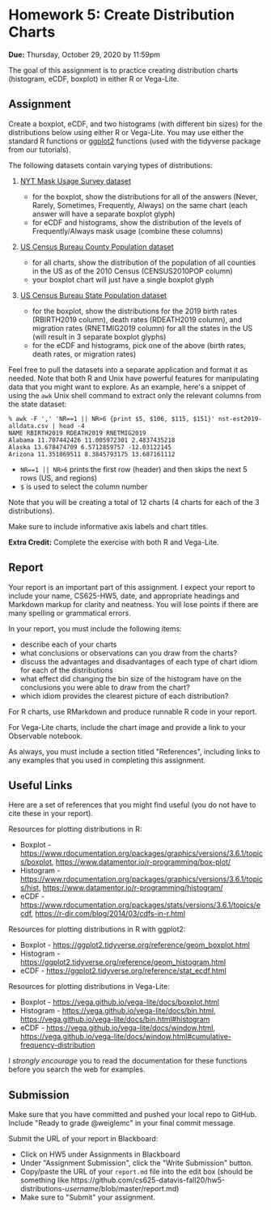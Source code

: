 # Homework 5: Create Distribution Charts

**Due:** Thursday, October 29, 2020 by 11:59pm

The goal of this assignment is to practice creating distribution charts (histogram, eCDF, boxplot) in either R or Vega-Lite.

## Assignment

Create a boxplot, eCDF, and two histograms (with different bin sizes) for the distributions below using either R or Vega-Lite.  You may use either the standard R functions or [ggplot2](https://ggplot2.tidyverse.org) functions (used with the tidyverse package from our tutorials).

The following datasets contain varying types of distributions:

1) [NYT Mask Usage Survey dataset](https://github.com/nytimes/covid-19-data/tree/master/mask-use)
   * for the boxplot, show the distributions for all of the answers (Never, Rarely, Sometimes, Frequently, Always) on the same chart (each answer will have a separate boxplot glyph)
   * for eCDF and histograms, show the distribution of the levels of Frequently/Always mask usage (combine these columns)

2) [US Census Bureau County Population dataset](https://www.census.gov/data/datasets/time-series/demo/popest/2010s-counties-total.html#par_textimage_70769902)
   * for all charts, show the distribution of the population of all counties in the US as of the 2010 Census (CENSUS2010POP column)
   * your boxplot chart will just have a single boxplot glyph
   
3) [US Census Bureau State Population dataset](https://www.census.gov/data/tables/time-series/demo/popest/2010s-state-total.html#par_textimage)
   * for the boxplot, show the distributions for the 2019 birth rates (RBIRTH2019 column), death rates (RDEATH2019 column), and migration rates (RNETMIG2019 column) for all the states in the US (will result in 3 separate boxplot glyphs)
   * for the eCDF and histograms, pick one of the above (birth rates, death rates, or migration rates)

Feel free to pull the datasets into a separate application and format it as needed.  Note that both R and Unix have powerful features for manipulating data that you might want to explore. As an example, here's a snippet of using the `awk` Unix shell command to extract only the relevant columns from the state dataset:
```
% awk -F ',' 'NR==1 || NR>6 {print $5, $106, $115, $151}' nst-est2019-alldata.csv | head -4
NAME RBIRTH2019 RDEATH2019 RNETMIG2019
Alabama 11.707442426 11.005972301 2.4837435218
Alaska 13.678474709 6.5712859757 -12.03122145
Arizona 11.351869511 8.3845793175 13.687161112
```
* `NR==1 || NR>6` prints the first row (header) and then skips the next 5 rows (US, and regions)
* `$` is used to select the column number

Note that you will be creating a total of 12 charts (4 charts for each of the 3 distributions).

Make sure to include informative axis labels and chart titles.

**Extra Credit:** Complete the exercise with both R and Vega-Lite.

## Report

Your report is an important part of this assignment. I expect your report to include your name, CS625-HW5, date, and appropriate headings and Markdown markup for clarity and neatness. You will lose points if there are many spelling or grammatical errors. 

In your report, you must include the following items:
* describe each of your charts
* what conclusions or observations can you draw from the charts?
* discuss the advantages and disadvantages of each type of chart idiom for each of the distributions
* what effect did changing the bin size of the histogram have on the conclusions you were able to draw from the chart?
* which idiom provides the clearest picture of each distribution?

For R charts, use RMarkdown and produce runnable R code in your report.  

For Vega-Lite charts, include the chart image and provide a link to your Observable notebook.

As always, you must include a section titled "References", including links to any examples that you used in completing this assignment.


## Useful Links

Here are a set of references that you might find useful (you do not have to cite these in your report).

Resources for plotting distributions in R:
* Boxplot - https://www.rdocumentation.org/packages/graphics/versions/3.6.1/topics/boxplot, https://www.datamentor.io/r-programming/box-plot/
* Histogram - https://www.rdocumentation.org/packages/graphics/versions/3.6.1/topics/hist, https://www.datamentor.io/r-programming/histogram/
* eCDF - https://www.rdocumentation.org/packages/stats/versions/3.6.1/topics/ecdf, https://r-dir.com/blog/2014/03/cdfs-in-r.html

Resources for plotting distributions in R with ggplot2:
* Boxplot - https://ggplot2.tidyverse.org/reference/geom_boxplot.html
* Histogram - https://ggplot2.tidyverse.org/reference/geom_histogram.html
* eCDF - https://ggplot2.tidyverse.org/reference/stat_ecdf.html

Resources for plotting distributions in Vega-Lite:
* Boxplot - https://vega.github.io/vega-lite/docs/boxplot.html
* Histogram - https://vega.github.io/vega-lite/docs/bin.html, https://vega.github.io/vega-lite/docs/bin.html#histogram
* eCDF - https://vega.github.io/vega-lite/docs/window.html, https://vega.github.io/vega-lite/docs/window.html#cumulative-frequency-distribution

I *strongly encourage* you to read the documentation for these functions before you search the web for examples.

## Submission
Make sure that you have committed and pushed your local repo to GitHub.  Include "Ready to grade @weiglemc" in your final commit message. 

Submit the URL of your report in Blackboard:
* Click on HW5 under Assignments in Blackboard
* Under "Assignment Submission", click the "Write Submission" button.
* Copy/paste the URL of your `report.md` file into the edit box (should be something like https<nolink>://github.com/cs625-datavis-fall20/hw5-distributions-*username*/blob/master/report.md)
* Make sure to "Submit" your assignment.
